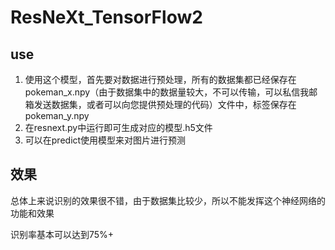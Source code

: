 # ResNeXt_TensorFlow2
## use





1. 使用这个模型，首先要对数据进行预处理，所有的数据集都已经保存在pokeman_x.npy（由于数据集中的数据量较大，不可以传输，可以私信我邮箱发送数据集，或者可以向您提供预处理的代码）文件中，标签保存在pokeman_y.npy
2. 在resnext.py中运行即可生成对应的模型.h5文件
3. 可以在predict使用模型来对图片进行预测



## 效果

总体上来说识别的效果很不错，由于数据集比较少，所以不能发挥这个神经网络的功能和效果



识别率基本可以达到75%+